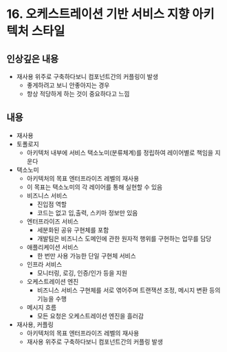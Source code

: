 
# 16. 오케스트레이션 기반 서비스 지향 아키텍처 스타일

## 인상깊은 내용
- 재사용 위주로 구축하다보니 컴포넌트간의 커플링이 발생
	- 좋게하려고 보니 안좋아지는 경우
	- 항상 적당하게 하는 것이 중요하다고 느낌

## 내용
- 재사용
- 토폴로지
	- 아키텍처 내부에 서비스 택소노미(분류체계)를 정립하여 레이어별로 책임을 지운다
- 택소노미
	- 아키텍처의 목표 엔터프라이즈 레벨의 재사용
	- 이 목표는 택소노미의 각 레이어를 통해 실현할 수 있음
	- 비즈니스 서비스
		- 진입점 역할
		- 코드는 없고 입,출력, 스키마 정보만 있음
	- 엔터프라이즈 서비스
		- 세분화된 공유 구현체를 포함
		- 개발팀은 비즈니스 도메인에 관한 원자적 행위를 구현하는 업무를 담당
	- 애플리케이션 서비스
		- 한 번만 사용 가능한 단일 구현체 서비스
	- 인프라 서비스
		- 모니터링, 로깅, 인증/인가 등을 지원
	- 오케스트레이션 엔진
		- 비즈니스 서비스 구현체를 서로 엮어주며 트랜잭션 조정, 메시지 변환 등의 기능을 수행
	- 메시지 흐름
		- 모든 요청은 오케스트레이션 엔진을 흘러감
- 재사용, 커플링
	- 아키텍처의 목표 엔터프라이즈 레벨의 재사용
	- 재사용 위주로 구축하다보니 컴포넌트간의 커플링 발생